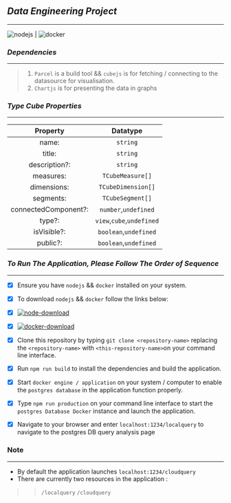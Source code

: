 ## *Data Engineering Project* ##
------------------------------

![nodejs](../DataAnalysis-Project/assets/picture/node.png)   |   ![docker](../DataAnalysis-Project/assets/picture/Docker-Logo.png)

### *Dependencies* ###
------------------

> 1. `Parcel` is a build tool && `cubejs` is for fetching / connecting to the datasource for visualisation.
> 2. `Chartjs` is for presenting the data in graphs

 ### *Type Cube Properties* ###
 ----------------------------
 | Property |  Datatype |
 | :--------: |  :--------: |
 | name:    | `string`  |
 | title:   | `string`  |
 | description?: | `string` | `undefined` |
 | measures: | `TCubeMeasure[]` |
 | dimensions: | `TCubeDimension[]` | 
 | segments: | `TCubeSegment[]` |  
 | connectedComponent?: | `number`,`undefined` |
 | type?: | `view`,`cube`,`undefined` |  
 | isVisible?: | `boolean`,`undefined` |
 |  public?: | `boolean`,`undefined` |

 
 ### *To Run The Application, Please Follow The Order of Sequence* ###
 ----------------------------------
- [x] Ensure you have `nodejs`  &&  `docker` installed on your system. 
- [x] To download `nodejs`  &&  `docker` follow the links below: 

- [x] [![node-download](../DataAnalysis-Project/assets/picture/node.png)](https://nodejs.org/en/download)  

- [x] [![docker-download](../DataAnalysis-Project/assets/picture/Docker-Logo.png)](https://docs.docker.com/desktop/install/windows-install/)

- [x] Clone this repository by typing `git clone <repository-name>` replacing the `<repository-name>` with `<this-repository-name>`on your command line interface.
- [x] Run `npm run build` to install the dependencies and build the application.
- [x] Start `docker engine / application` on your system / computer to enable the `postgres database` in the application function properly.
- [x] Type `npm run production` on your command line interface to start the `postgres Database Docker` instance and launch the application.
- [x] Navigate to your browser and enter `localhost:1234/localquery` to navigate to the postgres DB query analysis page

### Note ###
------------
+ By default the application launches `localhost:1234/cloudquery` 
+  There are currently two resources in the application :
>> `/localquery` 
>> `/cloudquery`
